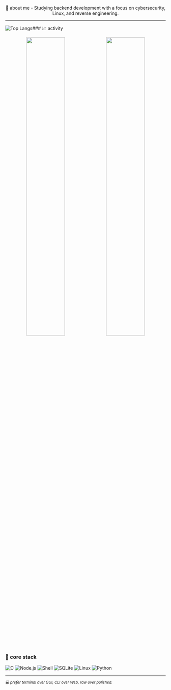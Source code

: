 <p align="center">
🧩 about me
- 
Studying backend development with a focus on cybersecurity, Linux, and reverse engineering.

---
![Top Langs](https://github-readme-stats.vercel.app/api/top-langs/?username=Dogshitzuamore&layout=compact&langs_count=10&bg_color=000000&title_color=4493f8&text_color=4493f8&border_color=000000)### 📈 activity
<p align="center">
  <img src="https://github-readme-stats.vercel.app/api?username=srvoid7&show_icons=true&hide_border=true&theme=graywhite&bg_color=000000&title_color=00ff88&icon_color=00ff88&text_color=ffffff" width="49%"/>
  <img src="https://github-readme-stats.vercel.app/api/top-langs/?username=srvoid7&layout=compact&hide_border=true&theme=graywhite&bg_color=000000&title_color=00ff88&text_color=ffffff" width="49%"/>
</p>

### 🧠 core stack
![C](https://img.shields.io/badge/-C-1e1e1e?style=flat&logo=c&logoColor=white)
![Node.js](https://img.shields.io/badge/-Node.js-1e1e1e?style=flat&logo=node.js)
![Shell](https://img.shields.io/badge/-Shell-1e1e1e?style=flat&logo=gnu-bash)
![SQLite](https://img.shields.io/badge/-SQLite-1e1e1e?style=flat&logo=sqlite)
![Linux](https://img.shields.io/badge/-Linux-1e1e1e?style=flat&logo=linux)
![Python](https://img.shields.io/badge/-Python-1e1e1e?style=flat&logo=python)

---

<sub><i>💻 prefer terminal over GUI, CLI over Web, raw over polished.</i></sub>
